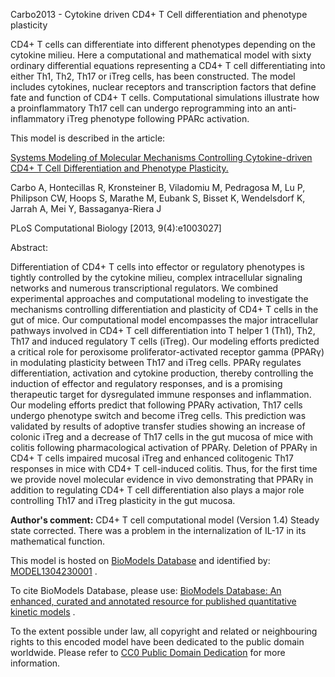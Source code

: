 

Carbo2013 - Cytokine driven CD4+ T Cell differentiation and phenotype
plasticity

CD4+ T cells can differentiate into different phenotypes depending on the
cytokine milieu. Here a computational and mathematical model with sixty
ordinary differential equations representing a CD4+ T cell differentiating
into either Th1, Th2, Th17 or iTreg cells, has been constructed. The model
includes cytokines, nuclear receptors and transcription factors that define
fate and function of CD4+ T cells. Computational simulations illustrate how a
proinflammatory Th17 cell can undergo reprogramming into an anti-inflammatory
iTreg phenotype following PPARc activation.

This model is described in the article:

[Systems Modeling of Molecular Mechanisms Controlling Cytokine-driven CD4+ T
Cell Differentiation and Phenotype
Plasticity.](http://identifiers.org/pubmed/23592971)

Carbo A, Hontecillas R, Kronsteiner B, Viladomiu M, Pedragosa M, Lu P,
Philipson CW, Hoops S, Marathe M, Eubank S, Bisset K, Wendelsdorf K, Jarrah A,
Mei Y, Bassaganya-Riera J

PLoS Computational Biology [2013, 9(4):e1003027]

Abstract:

Differentiation of CD4+ T cells into effector or regulatory phenotypes is
tightly controlled by the cytokine milieu, complex intracellular signaling
networks and numerous transcriptional regulators. We combined experimental
approaches and computational modeling to investigate the mechanisms
controlling differentiation and plasticity of CD4+ T cells in the gut of mice.
Our computational model encompasses the major intracellular pathways involved
in CD4+ T cell differentiation into T helper 1 (Th1), Th2, Th17 and induced
regulatory T cells (iTreg). Our modeling efforts predicted a critical role for
peroxisome proliferator-activated receptor gamma (PPARγ) in modulating
plasticity between Th17 and iTreg cells. PPARγ regulates differentiation,
activation and cytokine production, thereby controlling the induction of
effector and regulatory responses, and is a promising therapeutic target for
dysregulated immune responses and inflammation. Our modeling efforts predict
that following PPARγ activation, Th17 cells undergo phenotype switch and
become iTreg cells. This prediction was validated by results of adoptive
transfer studies showing an increase of colonic iTreg and a decrease of Th17
cells in the gut mucosa of mice with colitis following pharmacological
activation of PPARγ. Deletion of PPARγ in CD4+ T cells impaired mucosal iTreg
and enhanced colitogenic Th17 responses in mice with CD4+ T cell-induced
colitis. Thus, for the first time we provide novel molecular evidence in vivo
demonstrating that PPARγ in addition to regulating CD4+ T cell differentiation
also plays a major role controlling Th17 and iTreg plasticity in the gut
mucosa.

**Author's comment:** CD4+ T cell computational model (Version 1.4) Steady state corrected. There was a problem in the internalization of IL-17 in its mathematical function. 

This model is hosted on [BioModels Database](http://www.ebi.ac.uk/biomodels/)
and identified by:
[MODEL1304230001](http://identifiers.org/biomodels.db/MODEL1304230001) .

To cite BioModels Database, please use: [BioModels Database: An enhanced,
curated and annotated resource for published quantitative kinetic
models](http://identifiers.org/pubmed/20587024) .

To the extent possible under law, all copyright and related or neighbouring
rights to this encoded model have been dedicated to the public domain
worldwide. Please refer to [CC0 Public Domain
Dedication](http://creativecommons.org/publicdomain/zero/1.0/) for more
information.

